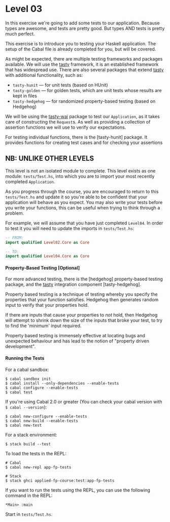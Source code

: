 # Level 03

In this exercise we're going to add some tests to our application. Because types
are awesome, and tests are pretty good. But types AND tests is pretty much
perfect.

This exercise is to introduce you to testing your Haskell application. The setup
of the Cabal file is already completed for you, but will be covered.

As might be expected, there are multiple testing frameworks and packages
available. We will use the [tasty] framework, it is an established framework
that has widespread use. There are also several packages that extend [tasty]
with additional functionality, such as:

* `tasty-hunit` — for unit tests (based on HUnit)
* `tasty-golden` — for golden tests, which are unit tests whose results are kept in files
* `tasty-hedgehog` — for randomized property-based testing (based on Hedgehog)

We will be using the [tasty-wai] package to test our `Application`, as it takes
care of constructing the `Request`s. As well as providing a collection of
assertion functions we will use to verify our expectations.

For testing individual functions, there is the [tasty-hunit] package. It
provides functions for creating test cases and for checking your assertions

## NB: UNLIKE OTHER LEVELS

This level is not an isolated module to complete. This level exists as one
module: `tests/Test.hs`, into which you are to import your most recently
completed `Application`.

As you progress through the course, you are encouraged to return to this
`tests/Test.hs` and update it so you're able to be confident that your
application will behave as you expect. You may also write your tests before you
write your functions, this can be useful when trying to think through a problem.

For example, we will assume that you have just completed `Level04`. In order to
test it you will need to update the imports in `tests/Test.hs`:

```haskell
-- FROM:
import qualified Level02.Core as Core

-- TO:
import qualified Level04.Core as Core
```

#### Property-Based Testing [Optional]

For more advanced testing, there is the [hedgehog] property-based testing
package, and the [tasty] integration component [tasty-hedgehog]. 

Property based testing is a technique of testing whereby you specify the
properties that your function satisfies. Hedgehog then generates random input to
verify that your properties hold.

If there are inputs that cause your properties to _not_ hold, then Hedgehog will
attempt to shrink down the size of the inputs that broke your test, to try to
find the 'minimum' input required.

Property based testing is immensely effective at locating bugs and unexpected
behaviour and has lead to the notion of "property driven development".

#### Running the Tests

For a cabal sandbox:

```shell
$ cabal sandbox init
$ cabal install --only-dependencies --enable-tests
$ cabal configure --enable-tests
$ cabal test
```

If you're using Cabal 2.0 or greater (You can check your cabal version with `$ cabal --version`):

```shell
$ cabal new-configure --enable-tests
$ cabal new-build --enable-tests
$ cabal new-test
```

For a stack environment:

```shell
$ stack build --test
```

To load the tests in the REPL:

```shell
# Cabal
$ cabal new-repl app-fp-tests

# Stack
$ stack ghci applied-fp-course:test:app-fp-tests
```

If you want to run the tests using the REPL, you can use the following command
in the REPL:

```shell
*Main> :main
```

Start in ``tests/Test.hs``.

[tasty]: (https://hackage.haskell.org/package/tasty)
[tasty-wai]: (https://hackage.haskell.org/package/tasty-wai)
[doctest]: (https://hackage.haskell.org/package/doctest)

